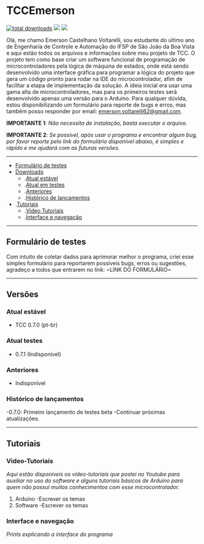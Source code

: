# TCCEmerson

[![total downloads](https://img.shields.io/github/downloads/EmersonCV/TCCEmerson/total)](https://github.com/EmersonCV/TCCEmerson/releases) ![](https://img.shields.io/badge/Email-emerson.voltarelli62%40gmail.com-green) ![](https://img.shields.io/badge/Versão-0.7.0_Beta-red)

Olá, me chamo Emerson Castelhano Voltarelli, sou estudante do ultimo ano de Engenharia de Controle e Automação do IFSP de São João da Boa Vista e aqui estão todos os arquivos e informações sobre meu projeto de TCC. O projeto tem como base criar um software funcional de programação de microcontroladores pela lógica de máquina de estados, onde está sendo desenvolvido uma interface gráfica para programar a lógica do projeto que gera um código pronto para rodar na IDE do microcontrolador, afim de facilitar a etapa de implementação da solução. A ideia inicial era usar uma gama alta de microcontroladores, mas para os primeiros testes será desenvolvido apenas uma versão para o Arduino. Para qualquer dúvida, estou disponibilizando um formulário para reporte de bugs e erros, mas também posso responder por email: emerson.voltarelli62@gmail.com.

**IMPORTANTE 1**: *Não necessita de instalação, basta executar o arquivo.*

**IMPORTANTE 2**: *Se possível, após usar o programa e encontrar algum bug, por favor reporte pelo link do formulário disponível abaixo, é simples e rápido e me ajudará com as futuras versões.*

---

<!--toc-start-->
* [Formulário de testes](#formulario-de-testes)
* [Downloads](#downloads)
  * .[Atual estável](#atual-estavel)
  * .[Atual em testes](#atual-testes)
  * .[Anteriores](#anteriores)
  * .[Histórico de lançamentos](#historico-de-lancamentos)
* .[Tutoriais](#tutoriais)
  * .[Video Tutoriais](#video-tutoriais)
  * .[Interface e navegação](#interface-e-navegacao)
<!--toc-end-->

---

## Formulário de testes

Com intuito de coletar dados para aprimorar melhor o programa, criei esse simples formulário para reportarem possíveis bugs, erros ou sugestões, agradeço a todos que entrarem no link: ~LINK DO FORMULÁRIO~

---

## Versões

### Atual estável

- TCC 0.7.0 (pt-br)

### Atual testes

- 0.7.1 (Indisponível)

### Anteriores

- Indisponível

### Histórico de lançamentos

-0.7.0: Primeiro lançamento de testes beta
  -Continuar próximas atualizações.

---
## Tutoriais

### Video-Tutoriais

*Aqui estão disponíveis os vídeo-tutoriais que postei no Youtube para auxiliar no uso do software e alguns tutoriais básicos de Arduino para quem não possui muitos conhecimentos com esse microcontrolador.*
1. Arduino
  -Escrever os temas
2. Software
  -Escrever os temas
  
### Interface e navegação

*Prints explicando a interface do programa*
